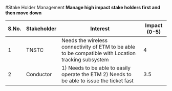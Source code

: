 #Stake Holder Management
**Manage high impact stake holders first and then move down**

| S.No. | Stakeholder | Interest | Impact (0-5) |
| --- | --- | --- | --- |
| 1 | TNSTC | Needs the wireless connectivity of ETM to be able to be compatible with Location tracking subsystem | 4 | 
| 2 | Conductor | 1) Needs to be able to easily operate the ETM 2) Needs to be able to issue the ticket fast | 3.5 |

